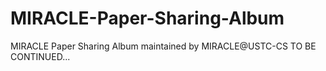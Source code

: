 # MIRACLE-Paper-Sharing-Album
MIRACLE Paper Sharing Album maintained by MIRACLE@USTC-CS
TO BE CONTINUED...
